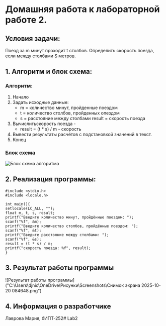# Домашняя работа к лабораторной работе 2.
## Условия задачи:
Поезд за m минут проходит t столбов. Определить скорость поезда, если между столбами S метров.
## 1. Алгоритм и блок схема:
### Алгоритм:
1. Начало
2. Задать исходные данные:
   - m = количество минут, пройденные поездом
   - t = количество столбов, пройденных опездом
   - s = расстояние между столбами
  result =  скорость поезда
3. Вычислитьскорость поезда - 
   - result = (t * s) / m - скорость 
4. Вывести результаты расчётов с подстановкой значений в текст.
5. Конец

### Блок схема
![Блок схема алгоритма]()
## 2. Реализация программы:
    #include <stdio.h>
    #include <locale.h>

    int main(){
    setlocale(LC_ALL, "");
    float m, t, s, result;
    printf("Введите количество минут, пройдённые поездом: ");
    scanf("%f", &m);
    printf("Введите количество столбов, пройдённые поездом: ");
    scanf("%f", &t); 
    printf("Введите расстояние между столбами: ");
    scanf("%f", &s);
    result = (t * s) / m;
    printf("скорость поезда: %f", result);
    }
## 3. Результат работы программы
![Результат работы программы]("C:\Users\djnic\OneDrive\Рисунки\Screenshots\Снимок экрана 2025-10-20 084648.png")
## 4. Информация о разработчике
Лаврова Мария, бИПТ-252# Lab2
